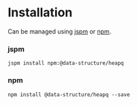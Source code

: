 # Installation
Can be managed using
[jspm](http://jspm.io)
or [npm](https://github.com/npm/npm).

### jspm
```terminal
jspm install npm:@data-structure/heapq
```

### npm
```terminal
npm install @data-structure/heapq --save
```
